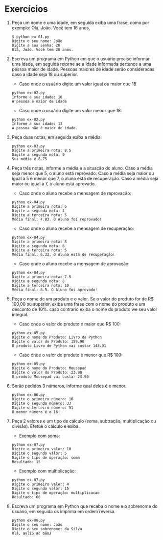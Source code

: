 # Exercícios

1. Peça um nome e uma idade, em seguida exiba uma frase, como por exemplo: Olá, João. Você tem 16 anos.
    ```
    $ python ex-01.py
    Digite o seu nome: João
    Digite a sua senha: 20
    Olá, João. Você tem 20 anos.
    ```
2. Escreva um programa em Python em que o usuário precise informar uma idade, em seguida retorne se a idade informada pertence a uma pessoa maior de idade. Pessoas maiores de idade serão consideradas caso a idade seja 18 ou superior.
   * Caso onde o usuário digite um valor igual ou maior que 18
    ```
    python ex-02.py
    Informe a sua idade: 18
    A pessoa é maior de idade
    ```
   
   * Caso onde o usuário digite um valor menor que 18:
    ```
    python ex-02.py
    Informe a sua idade: 13
    A pessoa não é maior de idade.
    ```
3. Peça duas notas, em seguida exiba a média.
    ```
    python ex-03.py
    Digite a primeira nota: 8.5
    Digite a segunda nota: 9
    Sua média é 8.75
    ```
   
4. Peça três notas, informe a média e a situação do aluno. Caso a média seja menor que 5, o aluno está reprovado. Caso a média seja maior ou igual a 5 e menor que 7, o aluno está de recuperação. Caso a média seja maior ou igual a 7, o aluno está aprovado.
    * Caso onde o aluno recebe a mensagem de reprovação:
    ```
    python ex-04.py
    Digite a primeira nota: 6
    Digite a segunda nota: 4
    Digite a terceira nota: 5
    Média final: 4.83. O Aluno foi reprovado!
    ```
   
   * Caso onde o aluno recebe a mensagem de recuperação:
    ```
    python ex-04.py
    Digite a primeira nota: 8
    Digite a segunda nota: 6
    Digite a terceira nota: 5
    Média final: 6.33. O Aluno está de recuperação!
    ```
   
    * Caso onde o aluno recebe a mensagem de aprovação:
    ```
    python ex-04.py
    Digite a primeira nota: 7.5
    Digite a segunda nota: 8
    Digite a terceira nota: 10
    Média final: 8.5. O Aluno foi aprovado!
    ```
   
 5. Peça o nome de um produto e o valor. Se o valor do produto for de R$ 100,00 ou superior, exiba uma frase com o nome do produto e um desconto de 10%. caso contrario exiba o nome do produto we seu valor integral.
    * Caso onde o valor do produto é maior que R$ 100:
    ```
    python ex-05.py
    Digite o nome do Produto: Livro de Python
    Digite o valor do Produto: 159.90
    O produto Livro de Python vai custar 143.91
    ```
   
    * Caso onde o valor do produto é menor que R$ 100:
    ```
    python ex-05.py
    Digite o nome do Produto: Mousepad
    Digite o valor do Produto: 23.90
    O produto Mousepad vai custar 23.90
    ```
6. Serão pedidos 3 números, informe qual deles é o menor.
    ```
    python ex-06.py
    Digite o primeiro número: 16
    Digite o segundo número: 33
    Digite o terceiro número: 51
    O menor número é o 16.
    ```
7. Peça 2 valores e um tipo de cálculo (soma, subtração, multiplicação ou divisão). Efetue o cálculo e exiba.
    * Exemplo com soma:
    ```
    python ex-07.py
    Digite o primeiro valor: 10
    Digite o segundo valor: 5
    Digite o tipo de operação: soma
    Resultado: 15
    ```
   
   * Exemplo com multiplicação:
   ```
   python ex-07.py
   Digite o primeiro valor: 4
   Digite o segundo valor: 15
   Digite o tipo de operação: multiplicacao
   Resultado: 60
    ```
8. Escreva um programa em Python que receba o nome e o sobrenome do usuário, em seguida os imprima em ordem reversa.
    ```
    python ex-08.py
    Digite o seu nome: João
    Digite o seu sobrenome: da Silva
    Olá, avliS ad oãoJ
    ```
